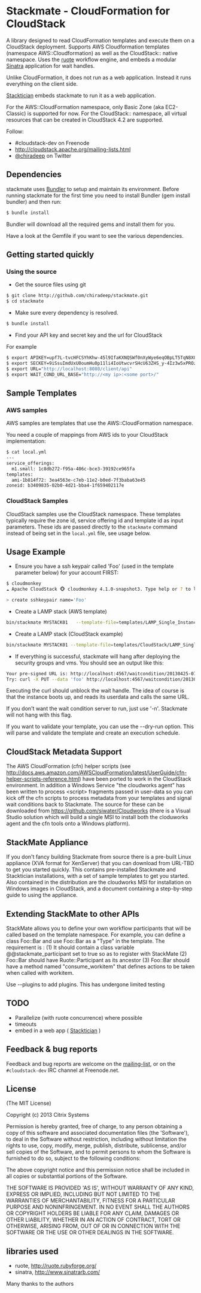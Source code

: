 # Stackmate - CloudFormation for CloudStack

A library designed to read CloudFormation templates 
and execute them on a CloudStack deployment. 
Supports  AWS Cloudformation templates (namespace AWS::Cloudformation) as well as the CloudStack:: native namespace.
Uses the [ruote](http://ruote.rubyforge.org) workflow engine,
and embeds a modular [Sinatra](http://www.sinatrarb.com/) application for wait handles.

Unlike CloudFormation, it does not  run as a web application. 
Instead it runs everything on the client side.

[Stacktician](https://github.com/chiradeep/stacktician) embeds stackmate to run it as a web application.

For the AWS::CloudFormation namespace, only Basic Zone (aka EC2-Classic) is supported for now.
For the CloudStack:: namespace, all virtual resources that can be created in CloudStack 4.2 are supported.

Follow:
* \#cloudstack-dev on Freenode
* <http://cloudstack.apache.org/mailing-lists.html>
* [@chiradeep](http://twitter.com/chiradeep) on Twitter

## Dependencies

stackmate uses [Bundler](http://gembundler.com/) to setup and maintain its
environment. Before running stackmate for the first time you need to install
Bundler (gem install bundler) and then run:

```bash
$ bundle install

```

Bundler will download all the required gems and install them for you.

Have a look at the Gemfile if you want to see the various dependencies.

## Getting started quickly

### Using the source

* Get the source files using git

```bash
$ git clone http://github.com/chiradeep/stackmate.git
$ cd stackmate
```

* Make sure every dependency is resolved.

```bash
$ bundle install
```
* Find your API key and secret key and the url for CloudStack

For example

```bash
$ export APIKEY=upf7L-tvcHFCSYhKhw-45l9IfaKXNQSWf0nXyWye6eqOBpLT5TqN8XQGeuloV3LbSwD6zuucz22L233Nrqg2pg
$ export SECKEY=9iSsuImdUxU0oumHu0p11li4IoUtwcvrSHcU63ZHS_y-4Iz3w5xPROzyjZTUXkhI9E7dy0r3vejzgCmaQfI-yw
$ export URL="http://localhost:8080/client/api"
$ export WAIT_COND_URL_BASE="http://<my ip>:<some port>/"
```

## Sample Templates
### AWS samples
AWS samples are templates that use the AWS::CloudFormation namespace.

You need a couple of mappings from AWS ids to your CloudStack implementation:

```bash
$ cat local.yml 
---
service_offerings:
  m1.small: 1c8db272-f95a-406c-bce3-39192ce965fa
templates:
  ami-1b814f72: 3ea4563e-c7eb-11e2-b0ed-7f3baba63e45
zoneid: b3409835-02b0-4d21-bba4-1f659402117e
```

### CloudStack Samples
CloudStack samples use the CloudStack namespace. These templates typically require the zone id, service offering id and template id as input parameters. These ids are passed directly to the `stackmate` command instead of being set in the `local.yml` file, see usage below.


## Usage Example
* Ensure you have a ssh keypair called 'Foo' (used in the template parameter below) for your account FIRST:

```bash
$ cloudmonkey
☁ Apache CloudStack 🐵 cloudmonkey 4.1.0-snapshot3. Type help or ? to list commands.

> create sshkeypair name='Foo'
```


* Create a LAMP stack (AWS template)

```bash
bin/stackmate MYSTACK01   --template-file=templates/LAMP_Single_Instance.template -p "DBName=cloud;DBUserName=cloud;SSHLocation=75.75.75.0/24;DBUsername=cloud;DBPassword=cloud;DBRootPassword=cloud;KeyName=Foo"
```

* Create a LAMP stack (CloudStack example)

```bash
bin/stackmate MYSTACK01 --template-file=templates/CloudStack/LAMP_Single_Instance_CloudStack.template -p "DBName=cloud;DBUserName=cloud;SSHLocation=0.0.0.0/24;DBUsername=cloud;DBPassword=cloud;DBRootPassword=cloud;KeyName=exoscale;zoneid=1128bd56-b4d9-4ac6-a7b9-c715b187ce11;templateid=35a37ccd-5bf6-4c5f-a9a1-1884f99e1fd3;serviceofferingid=b6cd1ff5-3a2f-4e9d-a4d1-8988c1191fe8"
```

* If everything is successful, stackmate will hang after deploying the security groups and vms. 
You should see an output like this:

```bash
Your pre-signed URL is: http://localhost:4567/waitcondition/20130425-0706-kerujere-punopapa/WaitHandle
Try: curl -X PUT --data 'foo' http://localhost:4567/waitcondition/20130425-0706-kerujere-punopapa/WaitHandle
```
Executing the curl should unblock the wait handle. The idea of course is that the instance boots up, and reads its userdata and calls the same URL.

If you don't want the wait condition server to run, just use '-n'. Stackmate will not hang with this flag.

If you want to validate your template, you can use the --dry-run option. This will parse and validate the template and create an execution schedule.

## CloudStack Metadata Support
The AWS CloudFormation (cfn) helper scripts (see http://docs.aws.amazon.com/AWSCloudFormation/latest/UserGuide/cfn-helper-scripts-reference.html) have been ported to work in the CloudStack environment. 
In addition a Windows Service "the cloudworks agent" has been written to process \<script\> fragments passed in user-data so you can kick off the cfn scripts to process metadata from your templates and signal wait conditions back to Stackmate.
The source for these can be downloaded from https://github.com/siwater/Cloudworks (there is a Visual Studio solution which will build a single MSI to install both the cloduworks agent and the cfn tools onto a Windows platform). 

## StackMate Appliance
If you don't fancy building Stackmate from source there is a pre-built Linux appliance (XVA format for XenServer) that you can download from URL-TBD to get you started quickly.
This contains pre-installed Stackmate and Stacktician installations, with a set of sample templates to get you started. 
Also contained in the distribution are the cloudworks MSI for installation on Windows images in CloudStack, and a document containing a step-by-step guide to using the appliance.

## Extending StackMate to other APIs

StackMate allows you to define your own workflow participants that will be called based on the template namespace. For example, you can define a class Foo::Bar
and use Foo::Bar as a "Type" in the template. The requirement is :
(1) It should contain a class variable @@stackmate_participant set to true so as to register with StackMate
(2) Foo::Bar should have Ruote::Participant as its ancestor
(3) Foo::Bar should have a method named "consume_workitem" that defines actions to be taken when called with workitem.

Use --plugins <Directories with ruby files> to add plugins. This has undergone limited testing


## TODO
* Parallelize (with ruote concurrence) where possible
* timeouts
* embed in a web app ( [Stacktician](https://github.com/chiradeep/stacktician) )


## Feedback & bug reports

Feedback and bug reports are welcome on the [mailing-list](dev@cloudstack.apache.org), or on the `#cloudstack-dev` IRC channel at Freenode.net.

## License

(The MIT License)

Copyright (c) 2013 Citrix Systems

Permission is hereby granted, free of charge, to any person obtaining
a copy of this software and associated documentation files (the
'Software'), to deal in the Software without restriction, including
without limitation the rights to use, copy, modify, merge, publish,
distribute, sublicense, and/or sell copies of the Software, and to
permit persons to whom the Software is furnished to do so, subject to
the following conditions:

The above copyright notice and this permission notice shall be
included in all copies or substantial portions of the Software.

THE SOFTWARE IS PROVIDED 'AS IS', WITHOUT WARRANTY OF ANY KIND,
EXPRESS OR IMPLIED, INCLUDING BUT NOT LIMITED TO THE WARRANTIES OF
MERCHANTABILITY, FITNESS FOR A PARTICULAR PURPOSE AND NONINFRINGEMENT.
IN NO EVENT SHALL THE AUTHORS OR COPYRIGHT HOLDERS BE LIABLE FOR ANY
CLAIM, DAMAGES OR OTHER LIABILITY, WHETHER IN AN ACTION OF CONTRACT,
TORT OR OTHERWISE, ARISING FROM, OUT OF OR IN CONNECTION WITH THE
SOFTWARE OR THE USE OR OTHER DEALINGS IN THE SOFTWARE.

## libraries used

- ruote, <http://ruote.rubyforge.org/>
- sinatra, <http://www.sinatrarb.com/>

Many thanks to the authors 

